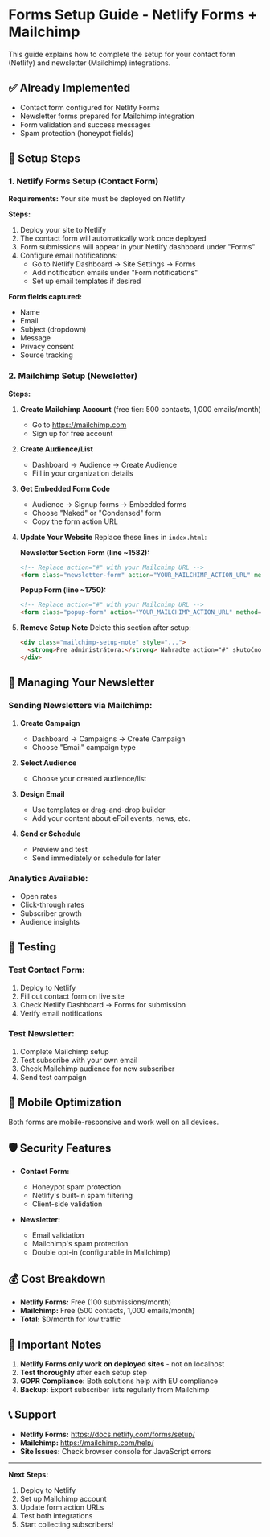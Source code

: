 # Forms Setup Guide - Netlify Forms + Mailchimp

This guide explains how to complete the setup for your contact form (Netlify) and newsletter (Mailchimp) integrations.

## ✅ Already Implemented

- Contact form configured for Netlify Forms
- Newsletter forms prepared for Mailchimp integration
- Form validation and success messages
- Spam protection (honeypot fields)

## 🚀 Setup Steps

### 1. Netlify Forms Setup (Contact Form)

**Requirements:** Your site must be deployed on Netlify

**Steps:**
1. Deploy your site to Netlify
2. The contact form will automatically work once deployed
3. Form submissions will appear in your Netlify dashboard under "Forms"
4. Configure email notifications:
   - Go to Netlify Dashboard → Site Settings → Forms
   - Add notification emails under "Form notifications"
   - Set up email templates if desired

**Form fields captured:**
- Name
- Email
- Subject (dropdown)
- Message
- Privacy consent
- Source tracking

### 2. Mailchimp Setup (Newsletter)

**Steps:**

1. **Create Mailchimp Account** (free tier: 500 contacts, 1,000 emails/month)
   - Go to https://mailchimp.com
   - Sign up for free account

2. **Create Audience/List**
   - Dashboard → Audience → Create Audience
   - Fill in your organization details

3. **Get Embedded Form Code**
   - Audience → Signup forms → Embedded forms
   - Choose "Naked" or "Condensed" form
   - Copy the form action URL

4. **Update Your Website**
   Replace these lines in `index.html`:

   **Newsletter Section Form (line ~1582):**
   ```html
   <!-- Replace action="#" with your Mailchimp URL -->
   <form class="newsletter-form" action="YOUR_MAILCHIMP_ACTION_URL" method="post">
   ```

   **Popup Form (line ~1750):**
   ```html
   <!-- Replace action="#" with your Mailchimp URL -->
   <form class="popup-form" action="YOUR_MAILCHIMP_ACTION_URL" method="post">
   ```

5. **Remove Setup Note**
   Delete this section after setup:
   ```html
   <div class="mailchimp-setup-note" style="...">
     <strong>Pre administrátora:</strong> Nahraďte action="#" skutočnou Mailchimp URL po nastavení účtu.
   </div>
   ```

## 📧 Managing Your Newsletter

### Sending Newsletters via Mailchimp:

1. **Create Campaign**
   - Dashboard → Campaigns → Create Campaign
   - Choose "Email" campaign type

2. **Select Audience**
   - Choose your created audience/list

3. **Design Email**
   - Use templates or drag-and-drop builder
   - Add your content about eFoil events, news, etc.

4. **Send or Schedule**
   - Preview and test
   - Send immediately or schedule for later

### Analytics Available:
- Open rates
- Click-through rates
- Subscriber growth
- Audience insights

## 🔧 Testing

### Test Contact Form:
1. Deploy to Netlify
2. Fill out contact form on live site
3. Check Netlify Dashboard → Forms for submission
4. Verify email notifications

### Test Newsletter:
1. Complete Mailchimp setup
2. Test subscribe with your own email
3. Check Mailchimp audience for new subscriber
4. Send test campaign

## 📱 Mobile Optimization

Both forms are mobile-responsive and work well on all devices.

## 🛡️ Security Features

- **Contact Form:**
  - Honeypot spam protection
  - Netlify's built-in spam filtering
  - Client-side validation

- **Newsletter:**
  - Email validation
  - Mailchimp's spam protection
  - Double opt-in (configurable in Mailchimp)

## 💰 Cost Breakdown

- **Netlify Forms:** Free (100 submissions/month)
- **Mailchimp:** Free (500 contacts, 1,000 emails/month)
- **Total:** $0/month for low traffic

## 🚨 Important Notes

1. **Netlify Forms only work on deployed sites** - not on localhost
2. **Test thoroughly** after each setup step
3. **GDPR Compliance:** Both solutions help with EU compliance
4. **Backup:** Export subscriber lists regularly from Mailchimp

## 📞 Support

- **Netlify Forms:** https://docs.netlify.com/forms/setup/
- **Mailchimp:** https://mailchimp.com/help/
- **Site Issues:** Check browser console for JavaScript errors

---

**Next Steps:**
1. Deploy to Netlify
2. Set up Mailchimp account
3. Update form action URLs
4. Test both integrations
5. Start collecting subscribers!
